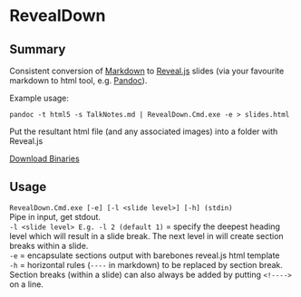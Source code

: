 RevealDown
==========

Summary
-------

Consistent conversion of [Markdown](http://daringfireball.net/projects/markdown/) to [Reveal.js](http://lab.hakim.se/reveal-js/) slides (via your favourite markdown to html tool, e.g. [Pandoc](http://johnmacfarlane.net/pandoc/)).

Example usage:

    pandoc -t html5 -s TalkNotes.md | RevealDown.Cmd.exe -e > slides.html

Put the resultant html file (and any associated images) into a folder with Reveal.js

[Download Binaries](https://github.com/regexjoe/RevealDown/releases)

Usage
-----
`RevealDown.Cmd.exe [-e] [-l <slide level>] [-h] (stdin)`  
Pipe in input, get stdout.  
`-l <slide level> E.g. -l 2 (default 1)` = specify the deepest heading level which will result in a slide break. The next level in will create section breaks within a slide.  
`-e` = encapsulate sections output with barebones reveal.js html template  
`-h` = horizontal rules (`----` in markdown) to be replaced by section break. Section breaks (within a slide) can also always be added by putting `<!---->` on a line.  
